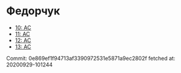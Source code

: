 # Федорчук
- [10: AC](10.md)
- [11: AC](11.md)
- [12: AC](12.md)
- [13: AC](13.md)

Commit: 0e869ef1f94713af3390972531e5871a9ec2802f
 fetched at: 20200929-101244
